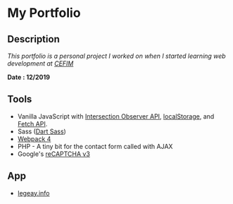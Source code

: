 # My Portfolio

## Description
*This portfolio is a personal project I worked on when I started learning web development at [CEFIM][8]*

**Date : 12/2019**

## Tools
- Vanilla JavaScript with [Intersection Observer API][1], [localStorage][2], and [Fetch API][3].
- Sass ([Dart Sass][4])
- [Webpack 4][5]
- PHP - A tiny bit for the contact form called with AJAX
- Google's [reCAPTCHA v3][6]

## App
- [legeay.info][7]

[1]: https://developer.mozilla.org/en-US/docs/Web/API/Intersection_Observer_API
[2]: https://developer.mozilla.org/en-US/docs/Web/API/Window/localStorage
[3]: https://developer.mozilla.org/en-US/docs/Web/API/Fetch_API
[4]: https://sass-lang.com/dart-sass
[5]: https://webpack.js.org/
[6]: https://developers.google.com/recaptcha/docs/v3
[7]: https://legeay.info
[8]: https://www.cefim.eu